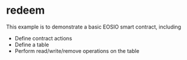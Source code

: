 # redeem

This example is to demonstrate a basic EOSIO smart contract, including

- Define contract actions
- Define a table
- Perform read/write/remove operations on the table
